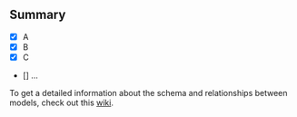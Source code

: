 ## Summary

- [x] A
- [x] B
- [x] C
- [] ...

<!-- modify Home Wiki file -->

To get a detailed information about the schema and relationships between models, check out this [wiki](https://github.com/JuzerShakir/repo_name/wiki).
